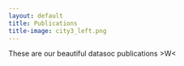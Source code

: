 ```yaml
---
layout: default 
title: Publications
title-image: city3_left.png
---
```


These are our beautiful datasoc publications >W<